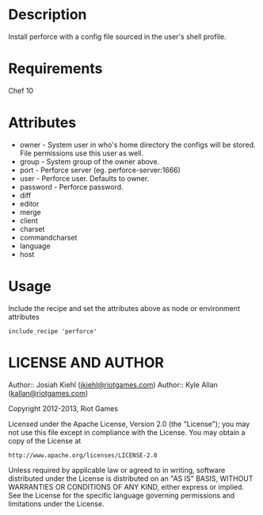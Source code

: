 Description
===========

Install perforce with a config file sourced in the user's shell profile.

Requirements
============

Chef 10

Attributes
==========

* owner - System user in who's home directory the configs will be stored. File permissions use this user as well.
* group - System group of the owner above.
* port  - Perforce server (eg. perforce-server:1666)
* user  - Perforce user. Defaults to owner.
* password - Perforce password.
* diff
* editor
* merge
* client
* charset
* commandcharset
* language
* host

Usage
=====

Include the recipe and set the attributes above as node or environment attributes

    include_recipe 'perforce'

LICENSE AND AUTHOR
==================

Author:: Josiah Kiehl (<jkiehl@riotgames.com>)
Author:: Kyle Allan (<kallan@riotgames.com>)

Copyright 2012-2013, Riot Games

Licensed under the Apache License, Version 2.0 (the "License");
you may not use this file except in compliance with the License.
You may obtain a copy of the License at

    http://www.apache.org/licenses/LICENSE-2.0

Unless required by applicable law or agreed to in writing, software
distributed under the License is distributed on an "AS IS" BASIS,
WITHOUT WARRANTIES OR CONDITIONS OF ANY KIND, either express or implied.
See the License for the specific language governing permissions and
limitations under the License.
